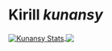# Kirill _kunansy_

<a href="https://github.com/kunansy/github-readme-stats">
<img align="center" src="https://github-readme-stats-nu-henna.vercel.app/api?username=kunansy&count_private=true&show_icons=true&theme=tokyonight" alt="Kunansy Stats" />
</a>
<a href="https://github.com/anuraghazra/github-readme-stats">
<img align="center" src="https://github-readme-stats-nu-henna.vercel.app/api/top-langs/?username=kunansy&layout=demo&theme=tokyonight&count_private=true&langs_count=10&hide=css,html,jupyternotebook" />
</a>
